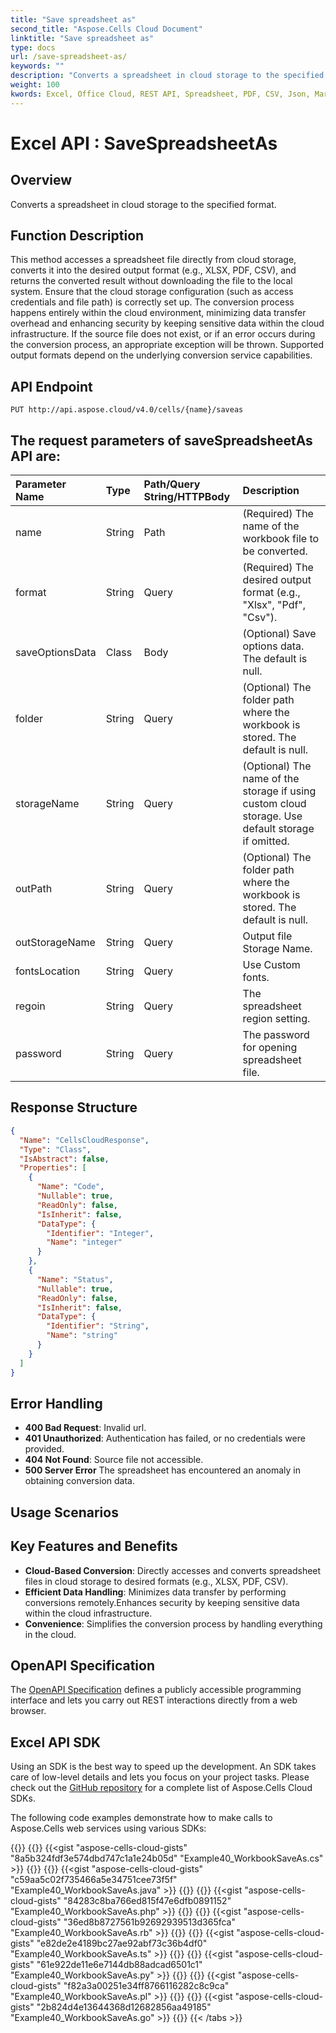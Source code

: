 ```yaml
---
title: "Save spreadsheet as"
second_title: "Aspose.Cells Cloud Document"
linktitle: "Save spreadsheet as"
type: docs
url: /save-spreadsheet-as/
keywords: ""
description: "Converts a spreadsheet in cloud storage to the specified format. "
weight: 100
kwords: Excel, Office Cloud, REST API, Spreadsheet, PDF, CSV, Json, Markdown, Match all blank cells in an Excel worksheet
---
```


# **Excel API : SaveSpreadsheetAs**

## **Overview**

Converts a spreadsheet in cloud storage to the specified format. 

## **Function Description**

This method accesses a spreadsheet file directly from cloud storage, converts it into the desired output format (e.g., XLSX, PDF, CSV), and returns the converted result without downloading the file to the local system. 
Ensure that the cloud storage configuration (such as access credentials and file path) is correctly set up. 
The conversion process happens entirely within the cloud environment, minimizing data transfer overhead and enhancing security by keeping sensitive data within the cloud infrastructure. 
If the source file does not exist, or if an error occurs during the conversion process, an appropriate exception will be thrown. 
Supported output formats depend on the underlying conversion service capabilities.


## **API Endpoint** 

```http
PUT http://api.aspose.cloud/v4.0/cells/{name}/saveas
```

## The request parameters of **saveSpreadsheetAs** API are: 

| Parameter Name | Type | Path/Query String/HTTPBody | Description | 
| :- | :- | :- |:- | 
|name|String|Path|(Required) The name of the workbook file to be converted.|
|format|String|Query|(Required) The desired output format (e.g., "Xlsx", "Pdf", "Csv").|
|saveOptionsData|Class|Body|(Optional) Save options data. The default is null.|
|folder|String|Query|(Optional) The folder path where the workbook is stored. The default is null.|
|storageName|String|Query|(Optional) The name of the storage if using custom cloud storage. Use default storage if omitted.|
|outPath|String|Query|(Optional) The folder path where the workbook is stored. The default is null.|
|outStorageName|String|Query|Output file Storage Name.|
|fontsLocation|String|Query|Use Custom fonts.|
|regoin|String|Query|The spreadsheet region setting.|
|password|String|Query|The password for opening spreadsheet file.|


## **Response Structure**

```json
{
  "Name": "CellsCloudResponse",
  "Type": "Class",
  "IsAbstract": false,
  "Properties": [
    {
      "Name": "Code",
      "Nullable": true,
      "ReadOnly": false,
      "IsInherit": false,
      "DataType": {
        "Identifier": "Integer",
        "Name": "integer"
      }
    },
    {
      "Name": "Status",
      "Nullable": true,
      "ReadOnly": false,
      "IsInherit": false,
      "DataType": {
        "Identifier": "String",
        "Name": "string"
      }
    }
  ]
}
```

## Error Handling

- **400 Bad Request**: Invalid url.
- **401 Unauthorized**:  Authentication has failed, or no credentials were provided.
- **404 Not Found**: Source file not accessible.
- **500 Server Error** The spreadsheet has encountered an anomaly in obtaining conversion data.


## Usage Scenarios
## Key Features and Benefits

- **Cloud-Based Conversion**: Directly accesses and converts spreadsheet files in cloud storage to desired formats (e.g., XLSX, PDF, CSV).
- **Efficient Data Handling**: Minimizes data transfer by performing conversions remotely.Enhances security by keeping sensitive data within the cloud infrastructure.
- **Convenience**: Simplifies the conversion process by handling everything in the cloud.

## OpenAPI Specification

The [OpenAPI Specification](https://reference.aspose.cloud/cells/#/ConversionController/SaveSpreadsheetAs) defines a publicly accessible programming interface and lets you carry out REST interactions directly from a web browser.

## Excel API SDK 

Using an SDK is the best way to speed up the development. An SDK takes care of low-level details and lets you focus on your project tasks. Please check out the [GitHub repository](https://github.com/aspose-cells-cloud) for a complete list of Aspose.Cells Cloud SDKs.

The following code examples demonstrate how to make calls to Aspose.Cells web services using various SDKs:


{{<tabs tabTotal="8" tabID="1" tabName1="C#" tabName2="Java" tabName3="PHP" tabName4="Ruby" tabName5="Node.js" tabName6="Python" tabName7="Perl" tabName8="Go" >}}
{{<tab tabNum="1" >}}
{{<gist "aspose-cells-cloud-gists" "8a5b324fdf3e574dbd747c1a1e24b05d" "Example40_WorkbookSaveAs.cs" >}}
{{</tab>}}
{{<tab tabNum="2" >}}
{{<gist "aspose-cells-cloud-gists" "c59aa5c02f735466a5e34751cee73f5f" "Example40_WorkbookSaveAs.java" >}}
{{</tab>}}
{{<tab tabNum="3" >}}
{{<gist "aspose-cells-cloud-gists" "84283c8ba766ed815f47e6dfb0891152" "Example40_WorkbookSaveAs.php" >}}
{{</tab>}}
{{<tab tabNum="4" >}}
{{<gist "aspose-cells-cloud-gists" "36ed8b8727561b92692939513d365fca" "Example40_WorkbookSaveAs.rb" >}}
{{</tab>}}
{{<tab tabNum="5" >}}
{{<gist "aspose-cells-cloud-gists" "e82de2e4189bc27ae92abf73c36b4df0" "Example40_WorkbookSaveAs.ts" >}}
{{</tab>}}
{{<tab tabNum="6" >}}
{{<gist "aspose-cells-cloud-gists" "61e922de11e6e7144db88adcad6501c1" "Example40_WorkbookSaveAs.py" >}}
{{</tab>}}
{{<tab tabNum="7" >}}
{{<gist "aspose-cells-cloud-gists" "f82a3a00251e34ff8766116282c8c9ca" "Example40_WorkbookSaveAs.pl" >}}
{{</tab>}}
{{<tab tabNum="8" >}}
{{<gist "aspose-cells-cloud-gists" "2b824d4e13644368d12682856aa49185" "Example40_WorkbookSaveAs.go" >}}
{{</tab>}}
{{< /tabs >}}


